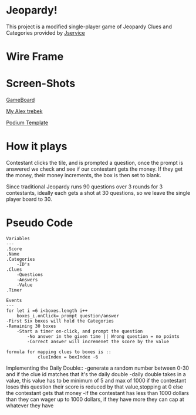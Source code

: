 # Jeopardy!
This project is a modified single-player game of Jeopardy
Clues and Categories provided by [Jservice](http://jservice.io/) 

# Wire Frame

# Screen-Shots
[GameBoard](https://i.imgur.com/ynntx1x.png)

[My Alex trebek](https://imgur.com/lDdVdhP)

[Podium Template](https://i.imgur.com/AjIeGCC.png)

# How it plays

Contestant clicks the tile, and is prompted a question, once the prompt is answered we check and see if our contestant gets the money. If they get the money, their money increments, the box is then set to blank. 

Since traditional Jeopardy runs 90 questions over 3 rounds for 3 contestants, ideally each gets a shot at 30 questions, so we leave the single player board to 30.


# Pseudo Code
    Variables
    ---
    .Score
    .Name
    .Categories
        -ID's
    .Clues
        -Questions
        -Answers
        -Value
    .Timer

    Events
    ---
    for let i =6 i<boxes.length i++
        boxes_i.onClick= prompt question/answer
    -First Six boxes will hold the Categories
    -Remaining 30 boxes 
        -Start a timer on-click, and prompt the question
            -No answer in the given time || Wrong question = no points
            -Correct answer will incremenet the score by the value

    formula for mapping clues to boxes is ::
                clueIndex = boxIndex -6


Implementing the Daily Double:: 
    -generate a random number between 0-30 and if the clue id matches that it's the daily double 
        -daily double takes in a value, this value has to be minimum of 5 and max of 1000
            if the contestant loses this question their score is reduced by that value,stopping at 0
            else the contestant gets that money
                -if the contestant has less than 1000 dollars than 
                 they can wager up to 1000 dollars, if they have more they can cap at whatever they have




